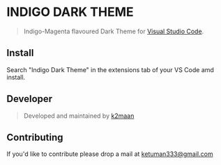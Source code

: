 # INDIGO DARK THEME

> Indigo-Magenta flavoured Dark Theme for [Visual Studio Code](http://code.visualstudio.com).


## Install

Search "Indigo Dark Theme" in the extensions tab of your VS Code amd install.

## Developer

> Developed and maintained by [k2maan](https://github.com/k2maan)

## Contributing

If you'd like to contribute please drop a mail at ketuman333@gmail.com
